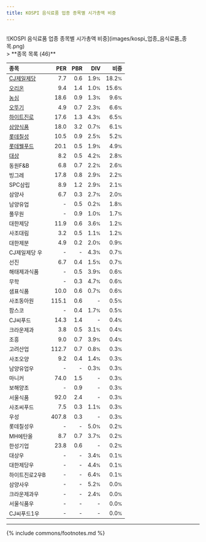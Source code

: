 ```yaml
---
title: KOSPI 음식료품 업종 종목별 시가총액 비중
---
```

<br>
![KOSPI 음식료품 업종 종목별 시가총액 비중](images/kospi_업종_음식료품_종목.png)
<br>
> **종목 목록 (46)**<a id="list"></a>

| **종목** | **PER** | **PBR** | **DIV** | **비중** |
| :------- | ------: | ------: | ------: | -------: |
| [CJ제일제당](/097950/) | 7.7 | 0.6 | 1.9<small>%</small> | 18.2<small>%</small> |
| [오리온](/271560/) | 9.4 | 1.4 | 1.0<small>%</small> | 15.6<small>%</small> |
| [농심](/004370/) | 18.6 | 0.9 | 1.3<small>%</small> | 9.6<small>%</small> |
| [오뚜기](/007310/) | 4.9 | 0.7 | 2.3<small>%</small> | 6.6<small>%</small> |
| [하이트진로](/000080/) | 17.6 | 1.3 | 4.3<small>%</small> | 6.5<small>%</small> |
| [삼양식품](/003230/) | 18.0 | 3.2 | 0.7<small>%</small> | 6.1<small>%</small> |
| [롯데칠성](/005300/) | 10.5 | 0.9 | 2.5<small>%</small> | 5.2<small>%</small> |
| [롯데웰푸드](/280360/) | 20.1 | 0.5 | 1.9<small>%</small> | 4.9<small>%</small> |
| [대상](/001680/) | 8.2 | 0.5 | 4.2<small>%</small> | 2.8<small>%</small> |
| 동원F&B | 6.8 | 0.7 | 2.2<small>%</small> | 2.6<small>%</small> |
| 빙그레 | 17.8 | 0.8 | 2.9<small>%</small> | 2.2<small>%</small> |
| SPC삼립 | 8.9 | 1.2 | 2.9<small>%</small> | 2.1<small>%</small> |
| 삼양사 | 6.7 | 0.3 | 2.7<small>%</small> | 2.0<small>%</small> |
| 남양유업 | - | 0.5 | 0.2<small>%</small> | 1.8<small>%</small> |
| 풀무원 | - | 0.9 | 1.0<small>%</small> | 1.7<small>%</small> |
| 대한제당 | 11.9 | 0.6 | 3.6<small>%</small> | 1.2<small>%</small> |
| 사조대림 | 3.2 | 0.5 | 1.1<small>%</small> | 1.2<small>%</small> |
| 대한제분 | 4.9 | 0.2 | 2.0<small>%</small> | 0.9<small>%</small> |
| CJ제일제당 우 | - | - | 4.3<small>%</small> | 0.7<small>%</small> |
| 선진 | 6.7 | 0.4 | 1.5<small>%</small> | 0.7<small>%</small> |
| 해태제과식품 | - | 0.5 | 3.9<small>%</small> | 0.6<small>%</small> |
| 무학 | - | 0.3 | 4.7<small>%</small> | 0.6<small>%</small> |
| 샘표식품 | 10.0 | 0.6 | 0.7<small>%</small> | 0.6<small>%</small> |
| 사조동아원 | 115.1 | 0.6 | - | 0.5<small>%</small> |
| 팜스코 | - | 0.4 | 1.7<small>%</small> | 0.5<small>%</small> |
| CJ씨푸드 | 14.3 | 1.4 | - | 0.4<small>%</small> |
| 크라운제과 | 3.8 | 0.5 | 3.1<small>%</small> | 0.4<small>%</small> |
| 조흥 | 9.0 | 0.7 | 3.9<small>%</small> | 0.4<small>%</small> |
| 고려산업 | 112.7 | 0.7 | 0.8<small>%</small> | 0.3<small>%</small> |
| 사조오양 | 9.2 | 0.4 | 1.4<small>%</small> | 0.3<small>%</small> |
| 남양유업우 | - | - | 0.3<small>%</small> | 0.3<small>%</small> |
| 마니커 | 74.0 | 1.5 | - | 0.3<small>%</small> |
| 보해양조 | - | 0.9 | - | 0.3<small>%</small> |
| 서울식품 | 92.0 | 2.4 | - | 0.3<small>%</small> |
| 사조씨푸드 | 7.5 | 0.3 | 1.1<small>%</small> | 0.3<small>%</small> |
| 우성 | 407.8 | 0.3 | - | 0.3<small>%</small> |
| 롯데칠성우 | - | - | 5.0<small>%</small> | 0.2<small>%</small> |
| MH에탄올 | 8.7 | 0.7 | 3.7<small>%</small> | 0.2<small>%</small> |
| 한성기업 | 23.8 | 0.6 | - | 0.2<small>%</small> |
| 대상우 | - | - | 3.4<small>%</small> | 0.1<small>%</small> |
| 대한제당우 | - | - | 4.4<small>%</small> | 0.1<small>%</small> |
| 하이트진로2우B | - | - | 6.4<small>%</small> | 0.1<small>%</small> |
| 삼양사우 | - | - | 5.2<small>%</small> | 0.0<small>%</small> |
| 크라운제과우 | - | - | 2.4<small>%</small> | 0.0<small>%</small> |
| 서울식품우 | - | - | - | 0.0<small>%</small> |
| CJ씨푸드1우 | - | - | - | 0.0<small>%</small> |

---
{% include commons/footnotes.md %}